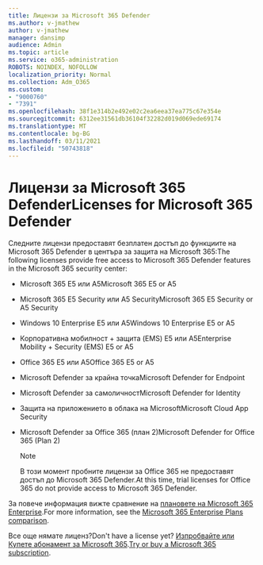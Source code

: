 ```yaml
---
title: Лицензи за Microsoft 365 Defender
ms.author: v-jmathew
author: v-jmathew
manager: dansimp
audience: Admin
ms.topic: article
ms.service: o365-administration
ROBOTS: NOINDEX, NOFOLLOW
localization_priority: Normal
ms.collection: Adm_O365
ms.custom:
- "9000760"
- "7391"
ms.openlocfilehash: 38f1e314b2e492e02c2ea6eea37ea775c67e354e
ms.sourcegitcommit: 6312ee31561db36104f32282d019d069ede69174
ms.translationtype: MT
ms.contentlocale: bg-BG
ms.lasthandoff: 03/11/2021
ms.locfileid: "50743818"
---
```

# <a name="licenses-for-microsoft-365-defender"></a><span data-ttu-id="7eb73-102">Лицензи за Microsoft 365 Defender</span><span class="sxs-lookup"><span data-stu-id="7eb73-102">Licenses for Microsoft 365 Defender</span></span>

<span data-ttu-id="7eb73-103">Следните лицензи предоставят безплатен достъп до функциите на Microsoft 365 Defender в центъра за защита на Microsoft 365:</span><span class="sxs-lookup"><span data-stu-id="7eb73-103">The following licenses provide free access to Microsoft 365 Defender features in the Microsoft 365 security center:</span></span>

- <span data-ttu-id="7eb73-104">Microsoft 365 E5 или A5</span><span class="sxs-lookup"><span data-stu-id="7eb73-104">Microsoft 365 E5 or A5</span></span>
- <span data-ttu-id="7eb73-105">Microsoft 365 E5 Security или A5 Security</span><span class="sxs-lookup"><span data-stu-id="7eb73-105">Microsoft 365 E5 Security or A5 Security</span></span>
- <span data-ttu-id="7eb73-106">Windows 10 Enterprise E5 или A5</span><span class="sxs-lookup"><span data-stu-id="7eb73-106">Windows 10 Enterprise E5 or A5</span></span>
- <span data-ttu-id="7eb73-107">Корпоративна мобилност + защита (EMS) E5 или A5</span><span class="sxs-lookup"><span data-stu-id="7eb73-107">Enterprise Mobility + Security (EMS) E5 or A5</span></span>
- <span data-ttu-id="7eb73-108">Office 365 E5 или A5</span><span class="sxs-lookup"><span data-stu-id="7eb73-108">Office 365 E5 or A5</span></span>
- <span data-ttu-id="7eb73-109">Microsoft Defender за крайна точка</span><span class="sxs-lookup"><span data-stu-id="7eb73-109">Microsoft Defender for Endpoint</span></span>
- <span data-ttu-id="7eb73-110">Microsoft Defender за самоличност</span><span class="sxs-lookup"><span data-stu-id="7eb73-110">Microsoft Defender for Identity</span></span>
- <span data-ttu-id="7eb73-111">Защита на приложението в облака на Microsoft</span><span class="sxs-lookup"><span data-stu-id="7eb73-111">Microsoft Cloud App Security</span></span>
- <span data-ttu-id="7eb73-112">Microsoft Defender за Office 365 (план 2)</span><span class="sxs-lookup"><span data-stu-id="7eb73-112">Microsoft Defender for Office 365 (Plan 2)</span></span>

    > [!NOTE]
    > <span data-ttu-id="7eb73-113">В този момент пробните лицензи за Office 365 не предоставят достъп до Microsoft 365 Defender.</span><span class="sxs-lookup"><span data-stu-id="7eb73-113">At this time, trial licenses for Office 365 do not provide access to Microsoft 365 Defender.</span></span>

<span data-ttu-id="7eb73-114">За повече информация вижте сравнение на [плановете на Microsoft 365 Enterprise](https://go.microsoft.com/fwlink/?linkid=2143458).</span><span class="sxs-lookup"><span data-stu-id="7eb73-114">For more information, see the [Microsoft 365 Enterprise Plans comparison](https://go.microsoft.com/fwlink/?linkid=2143458).</span></span>

<span data-ttu-id="7eb73-115">Все още нямате лиценз?</span><span class="sxs-lookup"><span data-stu-id="7eb73-115">Don't have a license yet?</span></span> <span data-ttu-id="7eb73-116">[Изпробвайте или Купете абонамент за Microsoft 365](https://go.microsoft.com/fwlink/?linkid=2143625).</span><span class="sxs-lookup"><span data-stu-id="7eb73-116">[Try or buy a Microsoft 365 subscription](https://go.microsoft.com/fwlink/?linkid=2143625).</span></span>
